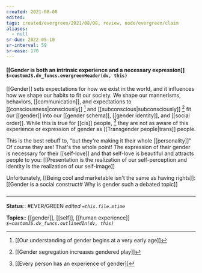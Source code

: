 ```yaml
---
created: 2021-08-08
edited: 
tags: created/evergreen/2021/08/08, review, node/evergreen/claim
aliases:
  - null
sr-due: 2022-05-10
sr-interval: 59
sr-ease: 170
---
```


#### [[Gender is both an intrinsic experience and a necessary expression]] `$=customJS.dv_funcs.evergreenHeader(dv, this)`

[[Gender]] sets expectations for how we exist in the world, and it influences how we shape our habits to fit our society. We shape our mannerisms, behaviors, [[communication]], and expectations to [[consciousness|consciously]] [^1] and [[subconscious|subconsciously]] [^2] fit our [[gender]] into our [[gender schema]], [[gender identity]], and [[social order]]. While this is true for [[cis]] people, [^3] they are not as aware of this experience or expression of gender as [[Transgender people|trans]] people. 

[^1]: [[Our understanding of gender begins at a very early age]]  
[^2]: [[Gender segregation increases gendered play]]
[^3]:  [[Every person has an experience of gender]] 

This is the best rebuff to, "but they're making it their whole [[personality]]" Of course they are! That's the whole point! The expression of their gender is necessary for their [[self-love]] and that self-love is beautiful and attracts people to you: [[Presentation is the realization of our self-perception and identity is the realization of our self-image]] 

 Unfortunately, [[Being cool and marketable isn't the same as having rights]]: [[Gender is a social construct# Why is gender such a debated topic]]

### <hr class="footnote"/>

**Status**:: #EVER/GREEN 
*edited `=this.file.mtime`*

**Topics**:: [[gender]], [[self]], [[human experience]]
*`$=customJS.dv_funcs.outlinedIn(dv, this)`*
